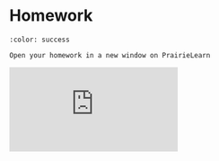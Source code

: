 # Homework


```{button-link} https://ca.prairielearn.com/pl/course_instance/2439/assessment/18414
:color: success

Open your homework in a new window on PrairieLearn
```

<iframe class="prairielearn-iframe" src="https://ca.prairielearn.com/pl/course_instance/2439/assessment/18414" frameborder="0"></iframe>